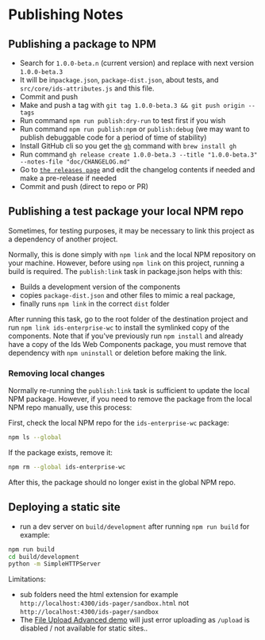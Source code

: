 # Publishing Notes

## Publishing a package to NPM

- Search for `1.0.0-beta.n` (current version) and replace with next version `1.0.0-beta.3`
- It will be in`package.json`, `package-dist.json`, about tests, and `src/core/ids-attributes.js` and this file.
- Commit and push
- Make and push a tag with `git tag 1.0.0-beta.3 && git push origin --tags`
- Run command `npm run publish:dry-run` to test first if you wish
- Run command `npm run publish:npm` or `publish:debug` (we may want to publish debuggable code for a period of time of stability)
- Install GitHub cli so you get the [`gh`](https://cli.github.com/manual/gh_release_create) command with `brew install gh`
- Run command `gh release create 1.0.0-beta.3 --title "1.0.0-beta.3" --notes-file "doc/CHANGELOG.md"`
- Go to [`the releases page`](https://github.com/infor-design/enterprise-wc/releases) and edit the changelog contents if needed and make a pre-release if needed
- Commit and push (direct to repo or PR)
## Publishing a test package your local NPM repo

Sometimes, for testing purposes, it may be necessary to link this project as a dependency of another project.

Normally, this is done simply with `npm link` and the local NPM repository on your machine. However, before using `npm link` on this project, running a build is required. The `publish:link` task in package.json helps with this:

- Builds a development version of the components
- copies `package-dist.json` and other files to mimic a real package,
- finally runs `npm link` in the correct `dist` folder

After running this task, go to the root folder of the destination project and run `npm link ids-enterprise-wc` to install the symlinked copy of the components.  Note that if you've previously run `npm install` and already have a copy of the Ids Web Components package, you must remove that dependency with `npm uninstall` or deletion before making the link.

### Removing local changes

Normally re-running the `publish:link` task is sufficient to update the local NPM package.  However, if you need to remove the package from the local NPM repo manually, use this process:

First, check the local NPM repo for the `ids-enterprise-wc` package:

```sh
npm ls --global
```

If the package exists, remove it:

```sh
npm rm --global ids-enterprise-wc
```

After this, the package should no longer exist in the global NPM repo.

## Deploying a static site

- run a dev server on `build/development` after running `npm run build` for example:

```sh
npm run build
cd build/development
python -m SimpleHTTPServer
```

Limitations:

- sub folders need the html extension for example `http://localhost:4300/ids-pager/sandbox.html` not `http://localhost:4300/ids-pager/sandbox`
- The [File Upload Advanced demo](http://localhost:4300/ids-upload-advanced/) will just error uploading as `/upload` is disabled / not available for static sites..
